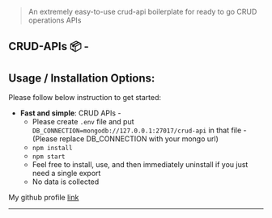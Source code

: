 
> An extremely easy-to-use crud-api boilerplate for ready to go CRUD operations APIs

## CRUD-APIs 📦 - 

## Usage / Installation Options:
Please follow below instruction to get started:
 - **Fast and simple**: CRUD APIs - 
     - Please create `.env` file and put `DB_CONNECTION=mongodb://127.0.0.1:27017/crud-api` in that file - (Please replace DB_CONNECTION with your mongo url)
     - `npm install`
     - `npm start`
     - Feel free to install, use, and then immediately uninstall if you just need a single export
     - No data is collected

My github profile [link](https://github.com/ankit031/)

---
